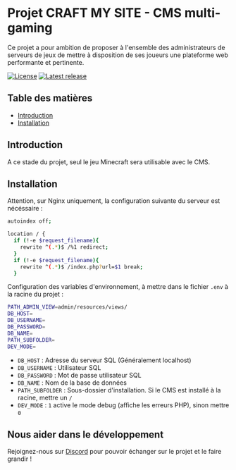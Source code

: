 Projet CRAFT MY SITE - CMS multi-gaming
=================================================

Ce projet a pour ambition de proposer à l'ensemble des administrateurs de serveurs de jeux de mettre à disposition de ses joueurs une plateforme web performante et pertinente.

[![License](https://img.shields.io/badge/License-GNU%20GPL-%239f9f9f)](https://www.gnu.org/licenses/gpl-3.0.fr.html)
[![Latest release](https://img.shields.io/badge/Alpha-0.0.1-%234c29cc)](https://github.com/CraftMySiteCMS/cms-core)


Table des matières
-----------------

* [Introduction](#introduction)
* [Installation](#installation)


Introduction
------------

A ce stade du projet, seul le jeu Minecraft sera utilisable avec le CMS. 

Installation
------------

Attention, sur Nginx uniquement, la configuration suivante du serveur est nécéssaire :

```bash
autoindex off;

location / {
  if (!-e $request_filename){
    rewrite ^(.*)$ /%1 redirect;
  }
  if (!-e $request_filename){
    rewrite ^(.*)$ /index.php?url=$1 break;
  }
```

Configuration des variables d'environnement, à mettre dans le fichier `.env` à la racine du projet :

```bash
PATH_ADMIN_VIEW=admin/resources/views/
DB_HOST=
DB_USERNAME=
DB_PASSWORD=
DB_NAME=
PATH_SUBFOLDER=
DEV_MODE=
```
* `DB_HOST` : Adresse du serveur SQL (Généralement localhost)
* `DB_USERNAME` : Utilisateur SQL
* `DB_PASSWORD` : Mot de passe utilisateur SQL
* `DB_NAME` : Nom de la base de données
* `PATH_SUBFOLDER` : Sous-dossier d'installation. Si le CMS est installé à la racine, mettre un `/`
* `DEV_MODE` : `1` active le mode debug (affiche les erreurs PHP), sinon mettre `0`

Nous aider dans le développement
------------

Rejoignez-nous sur [Discord](https://discord.gg/bv3NuXXgyq) pour pouvoir échanger sur le projet et le faire grandir !